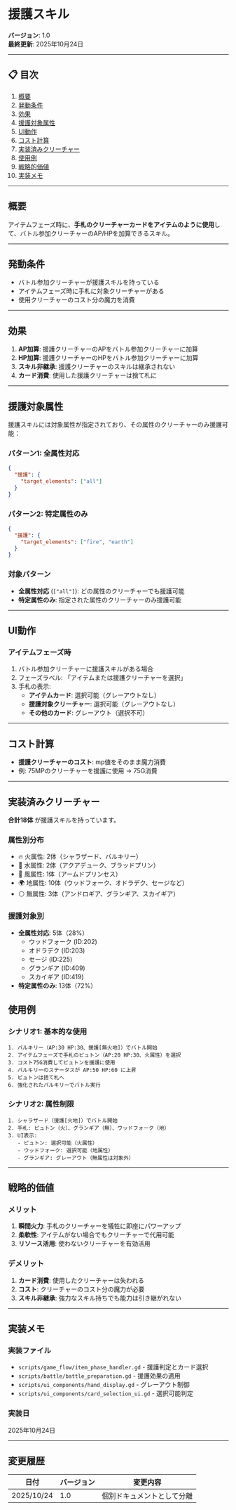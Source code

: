 # 援護スキル

**バージョン**: 1.0  
**最終更新**: 2025年10月24日

---

## 📋 目次

1. [概要](#概要)
2. [発動条件](#発動条件)
3. [効果](#効果)
4. [援護対象属性](#援護対象属性)
5. [UI動作](#ui動作)
6. [コスト計算](#コスト計算)
7. [実装済みクリーチャー](#実装済みクリーチャー)
8. [使用例](#使用例)
9. [戦略的価値](#戦略的価値)
10. [実装メモ](#実装メモ)

---

## 概要

アイテムフェーズ時に、**手札のクリーチャーカードをアイテムのように使用**して、バトル参加クリーチャーのAP/HPを加算できるスキル。

---

## 発動条件

- バトル参加クリーチャーが援護スキルを持っている
- アイテムフェーズ時に手札に対象クリーチャーがある
- 使用クリーチャーのコスト分の魔力を消費

---

## 効果

1. **AP加算**: 援護クリーチャーのAPをバトル参加クリーチャーに加算
2. **HP加算**: 援護クリーチャーのHPをバトル参加クリーチャーに加算
3. **スキル非継承**: 援護クリーチャーのスキルは継承されない
4. **カード消費**: 使用した援護クリーチャーは捨て札に

---

## 援護対象属性

援護スキルには対象属性が指定されており、その属性のクリーチャーのみ援護可能：

### パターン1: 全属性対応

```json
{
  "援護": {
	"target_elements": ["all"]
  }
}
```

### パターン2: 特定属性のみ

```json
{
  "援護": {
	"target_elements": ["fire", "earth"]
  }
}
```

### 対象パターン

- **全属性対応** (`["all"]`): どの属性のクリーチャーでも援護可能
- **特定属性のみ**: 指定された属性のクリーチャーのみ援護可能

---

## UI動作

### アイテムフェーズ時

1. バトル参加クリーチャーに援護スキルがある場合
2. フェーズラベル: 「アイテムまたは援護クリーチャーを選択」
3. 手札の表示:
   - **アイテムカード**: 選択可能（グレーアウトなし）
   - **援護対象クリーチャー**: 選択可能（グレーアウトなし）
   - **その他のカード**: グレーアウト（選択不可）

---

## コスト計算

- **援護クリーチャーのコスト**: mp値をそのまま魔力消費
- 例: 75MPのクリーチャーを援護に使用 → 75G消費

---

## 実装済みクリーチャー

**合計18体** が援護スキルを持っています。

### 属性別分布

- 🔥 火属性: 2体（シャラザード、バルキリー）
- 🌊 水属性: 2体（アクアデューク、ブラッドプリン）
- 💨 風属性: 1体（アームドプリンセス）
- 🌍 地属性: 10体（ウッドフォーク、オドラデク、セージなど）
- ⚪ 無属性: 3体（アンドロギア、グランギア、スカイギア）

### 援護対象別

- **全属性対応**: 5体（28%）
  - ウッドフォーク (ID:202)
  - オドラデク (ID:203)
  - セージ (ID:225)
  - グランギア (ID:409)
  - スカイギア (ID:419)
- **特定属性のみ**: 13体（72%）

## 使用例

### シナリオ1: 基本的な使用

```
1. バルキリー（AP:30 HP:30、援護[無火地]）でバトル開始
2. アイテムフェーズで手札のピュトン（AP:20 HP:30、火属性）を選択
3. コスト75G消費してピュトンを援護に使用
4. バルキリーのステータスが AP:50 HP:60 に上昇
5. ピュトンは捨て札へ
6. 強化されたバルキリーでバトル実行
```

### シナリオ2: 属性制限

```
1. シャラザード（援護[火地]）でバトル開始
2. 手札: ピュトン（火）、グランギア（無）、ウッドフォーク（地）
3. UI表示:
   - ピュトン: 選択可能（火属性）
   - ウッドフォーク: 選択可能（地属性）
   - グランギア: グレーアウト（無属性は対象外）
```

---

## 戦略的価値

### メリット

1. **瞬間火力**: 手札のクリーチャーを犠牲に即座にパワーアップ
2. **柔軟性**: アイテムがない場合でもクリーチャーで代用可能
3. **リソース活用**: 使わないクリーチャーを有効活用

### デメリット

1. **カード消費**: 使用したクリーチャーは失われる
2. **コスト**: クリーチャーのコスト分の魔力が必要
3. **スキル非継承**: 強力なスキル持ちでも能力は引き継がれない

---

## 実装メモ

### 実装ファイル

- `scripts/game_flow/item_phase_handler.gd` - 援護判定とカード選択
- `scripts/battle/battle_preparation.gd` - 援護効果の適用
- `scripts/ui_components/hand_display.gd` - グレーアウト制御
- `scripts/ui_components/card_selection_ui.gd` - 選択可能判定

### 実装日

2025年10月24日

---

## 変更履歴

| 日付 | バージョン | 変更内容 |
|------|-----------|---------|
| 2025/10/24 | 1.0 | 個別ドキュメントとして分離 |

